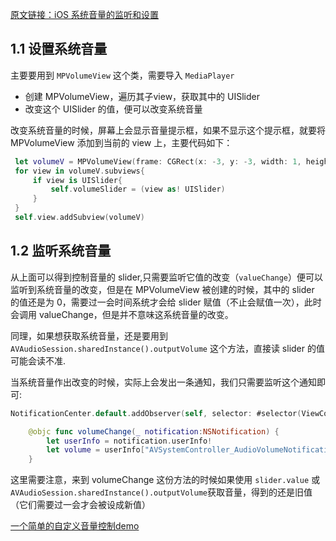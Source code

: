[原文链接：iOS 系统音量的监听和设置](https://www.jianshu.com/p/6841eeedaae7)


## 1.1 设置系统音量

主要要用到 `MPVolumeView` 这个类，需要导入 `MediaPlayer`

* 创建 MPVolumeView，遍历其子view，获取其中的 UISlider
* 改变这个 UISlider 的值，便可以改变系统音量

改变系统音量的时候，屏幕上会显示音量提示框，如果不显示这个提示框，就要将 MPVolumeView 添加到当前的 view 上，主要代码如下：

```swift
 let volumeV = MPVolumeView(frame: CGRect(x: -3, y: -3, width: 1, height: 1))
 for view in volumeV.subviews{
     if view is UISlider{
         self.volumeSlider = (view as! UISlider)
     }
 }
 self.view.addSubview(volumeV)
```    
    
## 1.2 监听系统音量

从上面可以得到控制音量的 slider,只需要监听它值的改变（`valueChange`）便可以监听到系统音量的改变，但是在 MPVolumeView 被创建的时候，其中的 slider 的值还是为 0，需要过一会时间系统才会给 slider 赋值（不止会赋值一次），此时会调用 valueChange，但是并不意味这系统音量的改变。

同理，如果想获取系统音量，还是要用到 `AVAudioSession.sharedInstance().outputVolume` 这个方法，直接读 slider 的值可能会读不准.

当系统音量作出改变的时候，实际上会发出一条通知，我们只需要监听这个通知即可:

```swift
NotificationCenter.default.addObserver(self, selector: #selector(ViewController.volumeChange(_:)) , name:Notification.Name(rawValue: "AVSystemController_SystemVolumeDidChangeNotification") , object: nil)

    @objc func volumeChange(_ notification:NSNotification) {
        let userInfo = notification.userInfo!
        let volume = userInfo["AVSystemController_AudioVolumeNotificationParameter"] as! Double
    }
```   
    
这里需要注意，来到 volumeChange 这份方法的时候如果使用 `slider.value` 或`AVAudioSession.sharedInstance().outputVolume`获取音量，得到的还是旧值（它们需要过一会才会被设成新值）

[一个简单的自定义音量控制demo](https://github.com/qge0001/SystemValueControlerTest)